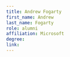 ```yaml
---
title: Andrew Fogarty
first_name: Andrew
last_name: Fogarty
role: alumni
affiliation: Microsoft
degree:
link:
---
```

